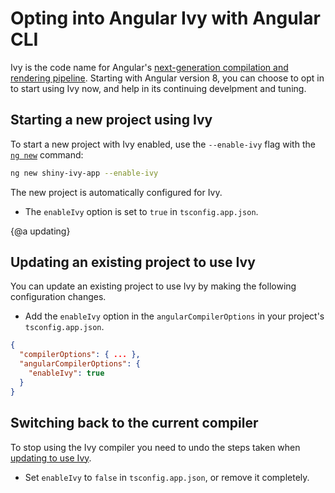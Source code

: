 # Opting into Angular Ivy with Angular CLI

Ivy is the code name for Angular's [next-generation compilation and rendering pipeline](https://blog.angular.io/a-plan-for-version-8-0-and-ivy-b3318dfc19f7). Starting with Angular version 8, you can choose to opt in to start using Ivy now, and help in its continuing develpment and tuning.


## Starting a new project using Ivy

To start a new project with Ivy enabled, use the `--enable-ivy` flag with the [`ng new`](cli/new) command:

```sh
ng new shiny-ivy-app --enable-ivy
```

The new project is automatically configured for Ivy.
- The `enableIvy` option is set to `true` in `tsconfig.app.json`.

{@a updating}
## Updating an existing project to use Ivy

You can update an existing project to use Ivy by making the following configuration changes.

- Add the `enableIvy` option in the `angularCompilerOptions` in your project's `tsconfig.app.json`.
```json
{
  "compilerOptions": { ... },
  "angularCompilerOptions": {
    "enableIvy": true
  }
}
```

## Switching back to the current compiler

To stop using the Ivy compiler you need to undo the steps taken when [updating to use Ivy](#updating).
- Set `enableIvy` to `false` in `tsconfig.app.json`, or remove it completely.
